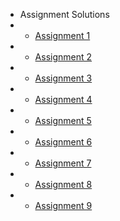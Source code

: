 - Assignment Solutions
- - [Assignment 1](/solutions/assn-1.md)
- - [Assignment 2](/solutions/assn-2.md)
- - [Assignment 3](/solutions/assn-3.md)
- - [Assignment 4](/solutions/assn-4.md)
- - [Assignment 5](/solutions/assn-5.md)
- - [Assignment 6](/solutions/assn-6.md)
- - [Assignment 7](/solutions/assn-7.md)
- - [Assignment 8](/solutions/assn-8.md)
- - [Assignment 9](/solutions/assn-9.md)